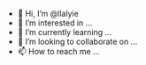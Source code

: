 - 👋 Hi, I’m @llalyie
- 👀 I’m interested in ...
- 🌱 I’m currently learning ...
- 💞️ I’m looking to collaborate on ...
- 📫 How to reach me ...

<!---
llalyie/llalyie is a ✨ special ✨ repository because its `README.md` (this file) appears on your GitHub profile.
You can click the Preview link to take a look at your changes.
--->
